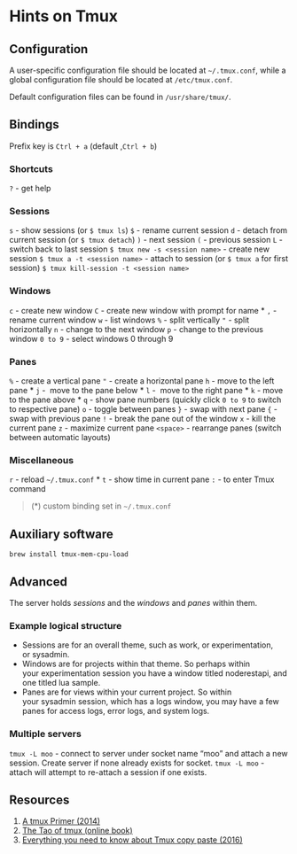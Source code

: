 # Hints on Tmux


## Configuration

A user-specific configuration file should be located at ``~/.tmux.conf``, 
while a global configuration file should be located at ``/etc/tmux.conf``. 

Default configuration files can be found in ``/usr/share/tmux/``.


## Bindings

Prefix key is `Ctrl + a` (default ,`Ctrl + b`)


### Shortcuts

`?` - get help


### Sessions

`s`  - show sessions (or `$ tmux ls`)
`$` - rename current session
`d`  - detach from current session (or `$ tmux detach`)
`)` - next session
`(` - previous session
`L` - switch back to last session
`$ tmux new -s <session name>` - create new session
`$ tmux a -t <session name>` - attach to session (or `$ tmux a` for first session)
`$ tmux kill-session -t <session name>`


### Windows

`c` - create new window
`C` - create new window with prompt for name *
`,` - rename current window
`w` - list windows
`%` - split vertically
`"` - split horizontally
`n` - change to the next window
`p` - change to the previous window
`0 to 9` - select windows 0 through 9


### Panes

`%` - create a vertical pane
`"` - create a horizontal pane
`h` - move to the left pane *
`j` -  move to the pane below *
`l` -  move to the right pane *
`k` - move to the pane above *
`q` - show pane numbers (quickly click `0 to 9` to switch to respective pane)
`o` - toggle between panes
`}` - swap with next pane
`{` - swap with previous pane
`!` - break the pane out of the window
`x` - kill the current pane
`z` - maximize current pane
`<space>` - rearrange panes (switch between automatic layouts)


### Miscellaneous

`r` - reload `~/.tmux.conf` *
`t` - show time in current pane
`:` - to enter Tmux command


> (*) custom binding set in `~/.tmux.conf`


## Auxiliary software

```
brew install tmux-mem-cpu-load
```


## Advanced

The server holds *sessions* and the *windows* and *panes* within them.

### Example logical structure

  * Sessions are for an overall theme, such as work, or experimentation, or sysadmin.
  * Windows are for projects within that theme. So perhaps within your experimentation session you have a window titled noderestapi, and one titled lua sample.
  * Panes are for views within your current project. So within your sysadmin session, which has a logs window, you may have a few panes for access logs, error logs, and system logs.

### Multiple servers

`tmux -L moo` - connect to server under socket name “moo” and attach a new session. Create server if none already exists for socket.
`tmux -L moo` - attach will attempt to re-attach a session if one exists.


## Resources

  1. [A tmux Primer (2014)](https://danielmiessler.com/study/tmux/)
  2. [The Tao of tmux (online book)](https://leanpub.com/the-tao-of-tmux/read)
  3. [Everything you need to know about Tmux copy paste (2016)](http://www.rushiagr.com/blog/2016/06/16/everything-you-need-to-know-about-tmux-copy-pasting/)

